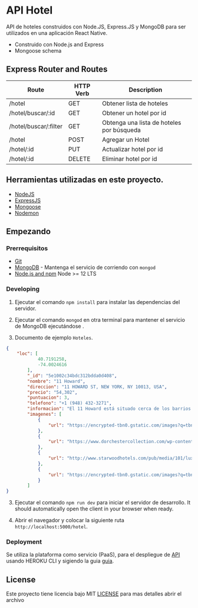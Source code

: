 # API Hotel
API de hoteles construidos con Node.JS, Express.JS y MongoDB para ser utilizados en una aplicación React Native.

- Construido con Node.js and Express
- Mongoose schema

## Express Router and Routes

| Route           | HTTP Verb | Description                          |
| --------------- | --------- | ------------------------------------ |
| /hotel      | GET       | Obtener lista de hoteles             |
| /hotel/buscar/:id  | GET       | Obtener un hotel por id           |
| /hotel/buscar/:filter  | GET       | Obtenga una lista de hoteles por búsqueda |
| /hotel                 | POST       | Agregar un Hotel             |
| /hotel/:id             | PUT        | Actualizar hotel por id      |
| /hotel/:id             | DELETE        | Eliminar hotel por id      |


## Herramientas utilizadas en este proyecto.
* [NodeJS](https://nodejs.org/en/)
* [ExpressJS](https://expressjs.com/)
* [Mongoose](http://mongoosejs.com/)
* [Nodemon](https://nodemon.io/)

## Empezando

### Prerrequisitos

- [Git](https://git-scm.com/)
- [MongoDB](https://www.mongodb.org/) - Mantenga el servicio de corriendo con `mongod`
- [Node.js and npm](nodejs.org) Node >= 12 LTS

### Developing

1. Ejecutar el comando `npm install`  para instalar las dependencias del servidor.

2. Ejecutar el comando `mongod` en otra terminal para mantener el servicio de MongoDB ejecutándose .

3. Documento de ejemplo `Hoteles`.
```json
{
    "loc": [
            40.7191258,
            -74.0024616
        ],
        "_id": "5e1002c34bdc312bdda0d408",
        "nombre": "11 Howard",
        "direccion": "11 HOWARD ST, NEW YORK, NY 10013, USA",
        "precio": "54,302",
        "puntuacion": 3,
        "telefono": "+1 (948) 432-3271",
        "informacion": "El 11 Howard está situado cerca de los barrios de Soho, Bowery, Chinatown y Little Italy, en Manhattan, y ofrece WiFi gratuita en todas las instalaciones. El establecimiento alberga un bar, ideal para relajarse con una copa.",
        "imagenes": [
            {
                "url": "https://encrypted-tbn0.gstatic.com/images?q=tbn:ANd9GcQvXfh38BbCYobOwi6isjw06C6iBbhyB4POri_NOBSf8heiAlcC"
            },
            {
                "url": "https://www.dorchestercollection.com/wp-content/uploads/rome-hotel-eden-lobby_landscape-1600x900.jpg"
            },
            {
                "url": "http://www.starwoodhotels.com/pub/media/101/lux101re.195749_md.jpg"
            },
            {
                "url": "https://encrypted-tbn0.gstatic.com/images?q=tbn:ANd9GcS6SAmX56rDEhUXOYQO4cwp2nmoyyo1sLGfMEaycggUYWGRJ5oz"
            }
        ]
}
```

3. Ejecutar el comando `npm run dev` para iniciar el servidor de desarrollo. It should automatically open the client in your browser when ready.

4. Abrir el navegador y colocar la siguiente ruta `http://localhost:5000/hotel`.

### Deployment

Se utiliza la plataforma como servicio (PaaS), para el despliegue de [API](https://apihoteles.herokuapp.com) usando HEROKU CLI y sigiendo la guia [guia](https://devcenter.heroku.com/articles/getting-started-with-nodejs#deploy-the-app).

## License

Este proyecto tiene licencia bajo MIT  [LICENSE](LICENSE) para mas detalles abrir el archivo

